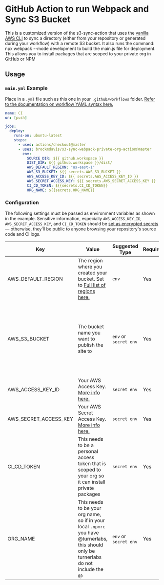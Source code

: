 # GitHub Action to run Webpack and Sync S3 Bucket

This is a customized version of the s3-sync-action that uses the [vanilla AWS CLI](https://docs.aws.amazon.com/cli/index.html) to sync a directory (either from your repository or generated during your workflow) with a remote S3 bucket. It also runs the command: npx webpack --mode development to build the main.js file for deployment. This allows you to install packages that are scoped to your private org in GitHub or NPM

## Usage

### `main.yml` Example

Place in a `.yml` file such as this one in your `.github/workflows` folder. [Refer to the documentation on workflow YAML syntax here.](https://help.github.com/en/articles/workflow-syntax-for-github-actions)

```yaml
name: CI
on: [push]

jobs:
  deploy:
    runs-on: ubuntu-latest
    steps:
      - uses: actions/checkout@master
      - uses: brockmdavis/s3-sync-webpack-private-org-action@master
        env:
          SOURCE_DIR: ${{ github.workspace }}
          DIST_DIR: ${{ github.workspace }}/dist/
          AWS_DEFAULT_REGION: "us-east-1"
          AWS_S3_BUCKET: ${{ secrets.AWS_S3_BUCKET }}
          AWS_ACCESS_KEY_ID: ${{ secrets.AWS_ACCESS_KEY_ID }}
          AWS_SECRET_ACCESS_KEY: ${{ secrets.AWS_SECRET_ACCESS_KEY }}
          CI_CD_TOKEN: ${{secrets.CI_CD_TOKEN}}
          ORG_NAME: ${{secrets.ORG_NAME}}
```

### Configuration

The following settings must be passed as environment variables as shown in the example. Sensitive information, especially `AWS_ACCESS_KEY_ID`, `AWS_SECRET_ACCESS_KEY`, and `CI_CD_TOKEN` should be [set as encrypted secrets](https://help.github.com/en/articles/virtual-environments-for-github-actions#creating-and-using-secrets-encrypted-variables) — otherwise, they'll be public to anyone browsing your repository's source code and CI logs.

| Key                   | Value                                                                                                                                                                                               | Suggested Type        | Required | Notes                                                                    |
| --------------------- | --------------------------------------------------------------------------------------------------------------------------------------------------------------------------------------------------- | --------------------- | -------- | ------------------------------------------------------------------------ |
| AWS_DEFAULT_REGION    | The region where you created your bucket. Set to [Full list of regions here.](https://docs.aws.amazon.com/AWSEC2/latest/UserGuide/using-regions-availability-zones.html#concepts-available-regions) | `env`                 | Yes      |                                                                          |
| AWS_S3_BUCKET         | The bucket name you want to publish the site to                                                                                                                                                     | `env` or `secret env` | Yes      | This does not have to be in the secrets but it makes it easier to manage |
| AWS_ACCESS_KEY_ID     | Your AWS Access Key. [More info here.](https://docs.aws.amazon.com/general/latest/gr/managing-aws-access-keys.html)                                                                                 | `secret env`          | Yes      |                                                                          |
| AWS_SECRET_ACCESS_KEY | Your AWS Secret Access Key. [More info here.](https://docs.aws.amazon.com/general/latest/gr/managing-aws-access-keys.html)                                                                          | `secret env`          | Yes      |                                                                          |
| CI_CD_TOKEN           | This needs to be a personal access token that is scoped to your org so it can install private packages                                                                                              | `secret env`          | Yes      |                                                                          |
| ORG_NAME              | This needs to be your org name, so if in your local `.npmrc` you have @turnerlabs, this should only be turnerlabs do not include the @                                                              | `env` or `secret env` | Yes      | This does not have to be in the secrets but it makes it easier to manage |
